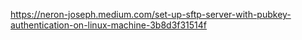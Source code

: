 https://neron-joseph.medium.com/set-up-sftp-server-with-pubkey-authentication-on-linux-machine-3b8d3f31514f